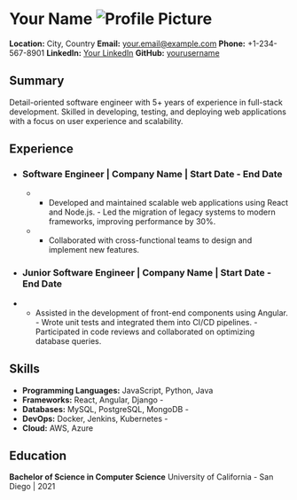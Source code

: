 
# Your Name ![Profile Picture](./profile.jpg) 

**Location:** City, Country 
**Email:** your.email@example.com 
**Phone:** +1-234-567-8901 
**LinkedIn:** [Your LinkedIn](https://www.linkedin.com/in/yourusername/) 
**GitHub:** [yourusername](https://github.com/yourusername) 

## Summary 
Detail-oriented software engineer with 5+ years of experience in full-stack development. Skilled in developing, testing, and deploying web applications with a focus on user experience and scalability. 

## Experience
- ### Software Engineer | Company Name | Start Date - End Date
  - - Developed and maintained scalable web applications using React and Node.js. - Led the migration of legacy systems to modern frameworks, improving performance by 30%.
  - - Collaborated with cross-functional teams to design and implement new features.
      
- ### Junior Software Engineer | Company Name | Start Date - End Date
- - Assisted in the development of front-end components using Angular. - Wrote unit tests and integrated them into CI/CD pipelines. - Participated in code reviews and collaborated on optimizing database queries.

## Skills 
- **Programming Languages:** JavaScript, Python, Java
- **Frameworks:** React, Angular, Django -
- **Databases:** MySQL, PostgreSQL, MongoDB -
- **DevOps:** Docker, Jenkins, Kubernetes -
- **Cloud:** AWS, Azure
## Education 

**Bachelor of Science in Computer Science** University of California - San Diego | 2021

